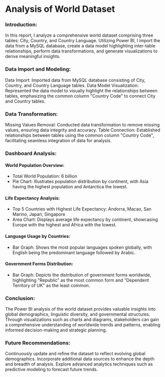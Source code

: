 # Analysis of World Dataset

### Introduction:
In this report, I analyze a comprehensive world dataset comprising three tables: City, Country, and Country Language. Utilizing Power BI, I import the data from a MySQL database, create a data model highlighting inter-table relationships, perform data transformations, and generate visualizations to derive meaningful insights.

### Data Import and Modeling:

Data Import: Imported data from MySQL database consisting of City, Country, and Country Language tables.
Data Model Visualization: Represented the data model to visually highlight the relationships between tables, emphasizing the common column "Country Code" to connect City and Country tables.

### Data Transformation:

Missing Values Removal: Conducted data transformation to remove missing values, ensuring data integrity and accuracy.
Table Connection: Established relationships between tables using the common column "Country Code", facilitating seamless integration of data for analysis.

### Dashboard Analysis:

#### World Population Overview:

- Total World Population: 6 billion
- Pie Chart: Illustrates population distribution by continent, with Asia having the highest population and Antarctica the lowest.

#### Life Expectancy Analysis:

- Top 5 Countries with Highest Life Expectancy: Andorra, Macao, San Marino, Japan, Singapore
- Area Chart: Displays average life expectancy by continent, showcasing Europe with the highest and Africa with the lowest.

#### Language Usage by Countries:

- Bar Graph: Shows the most popular languages spoken globally, with English being the predominant language followed by Arabic.

#### Government Forms Distribution:

- Bar Graph: Depicts the distribution of government forms worldwide, highlighting "Republic" as the most common form and "Dependent Territory of UK" as the least common.

### Conclusion:

The Power BI analysis of the world dataset provides valuable insights into global demographics, linguistic diversity, and governmental structures. Through visualizations such as charts and diagrams, stakeholders can gain a comprehensive understanding of worldwide trends and patterns, enabling informed decision-making and strategic planning.

### Future Recommendations:

Continuously update and refine the dataset to reflect evolving global demographics.
Incorporate additional data sources to enhance the depth and breadth of analysis.
Explore advanced analytics techniques such as predictive modeling to forecast future trends.
